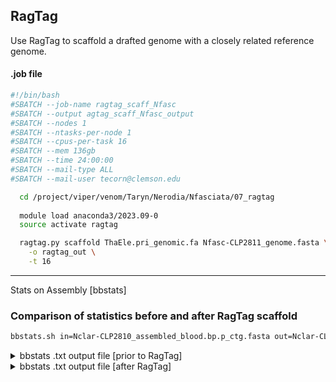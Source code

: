 ## RagTag

Use RagTag to scaffold a drafted genome with a closely related reference genome. 

#### .job file
```sh
#!/bin/bash
#SBATCH --job-name ragtag_scaff_Nfasc
#SBATCH --output agtag_scaff_Nfasc_output
#SBATCH --nodes 1
#SBATCH --ntasks-per-node 1
#SBATCH --cpus-per-task 16
#SBATCH --mem 136gb
#SBATCH --time 24:00:00
#SBATCH --mail-type ALL
#SBATCH --mail-user tecorn@clemson.edu

  cd /project/viper/venom/Taryn/Nerodia/Nfasciata/07_ragtag
  
  module load anaconda3/2023.09-0
  source activate ragtag

  ragtag.py scaffold ThaEle.pri_genomic.fa Nfasc-CLP2811_genome.fasta \
    -o ragtag_out \
    -t 16
```

---

Stats on Assembly [bbstats]
### Comparison of statistics before and after RagTag scaffold

```sh
bbstats.sh in=Nclar-CLP2810_assembled_blood.bp.p_ctg.fasta out=Nclar-CLP2810_assembled_blood.bp.p_ctg.fasta.stats.txt Xmx64g
```


<details><summary> bbstats .txt output file [prior to RagTag]</summary>


```sh
A	     C	     G	     T      N	     IUPAC	  Other	GC	   GC_stdev
0.2936	0.2064	0.2062	0.2938	0.0000	0.0000	0.0000	0.4126	0.0558

Main genome scaffold total:         	818
Main genome contig total:           	818
Main genome scaffold sequence total:	1869.125 Mb
Main genome contig sequence total:  	1869.125 Mb  	0.000% gap
Main genome scaffold N/L50:         	13/49.916 Mbp
Main genome contig N/L50:           	13/49.916 Mbp
Main genome scaffold N/L90:         	90/1.506 Mbp
Main genome contig N/L90:           	90/1.506 Mbp
Max scaffold length:                	155.878 Mbp
Max contig length:                  	155.878 Mbp
Number of scaffolds > 50 KB:        	658
% main genome in scaffolds > 50 KB: 	99.70%
```

</details>

<details><summary> bbstats .txt output file [after RagTag]</summary>


```sh
A	      C	      G	      T	      N	      IUPAC	   Other	GC	    GC_stdev
0.2936	0.2065	0.2061	0.2938	0.0000	0.0000	0.0000	0.4126	0.0630

Main genome scaffold total:         	418
Main genome contig total:           	818
Main genome scaffold sequence total:	1869.165 Mb
Main genome contig sequence total:  	1869.125 Mb  	0.002% gap
Main genome scaffold N/L50:         	6/105.5 Mbp
Main genome contig N/L50:           	13/49.916 Mbp
Main genome scaffold N/L90:         	16/41.113 Mbp
Main genome contig N/L90:           	90/1.506 Mbp
Max scaffold length:                	240.092 Mbp
Max contig length:                  	155.878 Mbp
Number of scaffolds > 50 KB:        	301
% main genome in scaffolds > 50 KB: 	99.78%
```

</details>
<p></p>
